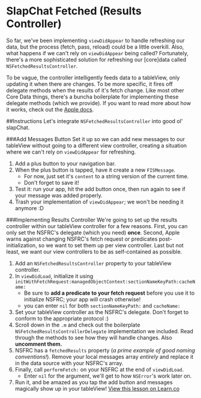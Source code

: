 

# SlapChat Fetched (Results Controller)


So far, we've been implementing `viewDidAppear` to handle refreshing our data, but the process (fetch, pass, reload) could be a little overkill. Also, what happens if we can't rely on `viewDidAppear` being called? Fortunately, there's a more sophisticated solution for refreshing our [core]data called `NSFetchedResultsController`. 

To be vague, the controller intelligently feeds data to a tableView, only updating it when there are changes. To be more specific, it fires off delegate methods when the results of it's fetch change. Like most other Core Data things, there's a buncha boilerplate for implementing these delegate methods (which we provide). If you want to read more about how it works, check out the [Apple docs](https://developer.apple.com/library/ios/documentation/CoreData/Reference/NSFetchedResultsController_Class/).

##Instructions
Let's integrate `NSFetchedResultsController` into good ol' slapChat.

###Add Messages Button
Set it up so we can add new messages to our tableView without going to a different view controller, creating a situation where we can't rely on `viewDidAppear` for refreshing.

1. Add a plus button to your navigation bar.
2. When the plus button is tapped, have it create a new `FISMessage`.   
   - For now, just set it's `content` to a string version of the current time.
   - Don't forget to save it! 
3. Test it: run your app, hit the add button once, then run again to see if your message was added properly.
4. Trash your implementation of `viewDidAppear`; we won't be needing it anymore :D

###Implementing Results Controller
We're going to set up the results controller within our tableView controller for a few reasons. First, you can only set the NSFRC's delegate (which you need) **once**. Second, Apple warns against changing NSFRC's fetch request or predicates post-initialization, so we want to set them up per view controller. Last but not least, we want our view controllers to be as self-contained as possible.

1. Add an `NSFetchedResultsController` property to your tableView controller.
2. In `viewDidLoad`, initialize it using `initWithFetchRequest:managedObjectContext:sectionNameKeyPath:cacheName:`
   - Be sure to **add a predicate to your fetch request** before you use it to initialize NSFRC; your app will crash otherwise! 
   - you can enter `nil` for both `sectionNameKeyPath:` and `cacheName:`
3. Set your tableView controller as the NSFRC's delegate. Don't forget to conform to the appropriate protocol :)
4. Scroll down in the `.m` and check out the boilerplate `NSFetchedResultsControllerDelegate` implementation we included.
Read through the methods to see how they will handle changes. Also **uncomment them.**
5. NSFRC has a `fetchedResults` property (*a prime example of good naming conventions!*). Remove your local messages array *entirely* and replace it in the data source with your NSFRC's array.
6. Finally, call `performFetch:` on your NSFRC at the end of `viewDidLoad`. 
   - Enter `nil` for the argument, we'll get to how `NSError`'s work later on.
7. Run it, and be amazed as you tap the add button and messages magically show up in your tableView! 
<a href='https://learn.co/lessons/slapchat-fetched' data-visibility='hidden'>View this lesson on Learn.co</a>
